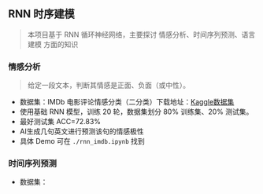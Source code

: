 ## RNN 时序建模

> 本项目基于 RNN 循环神经网络，主要探讨 情感分析、时间序列预测、语言建模 方面的知识

### 情感分析

> 给定一段文本，判断其情感是正面、负面（或中性）。

- 数据集：IMDb 电影评论情感分类（二分类）下载地址：[Kaggle数据集](https://www.kaggle.com/datasets/lakshmi25npathi/imdb-dataset-of-50k-movie-reviews/data)
- 使用基础 RNN 模型，训练 20 轮，数据集划分 80% 训练集、20% 测试集。
- 最好测试集 ACC=72.83%
- AI生成几句英文进行预测该句的情感极性
- 具体 Demo 可在 `./rnn_imdb.ipynb` 找到

### 时间序列预测
  - 数据集：